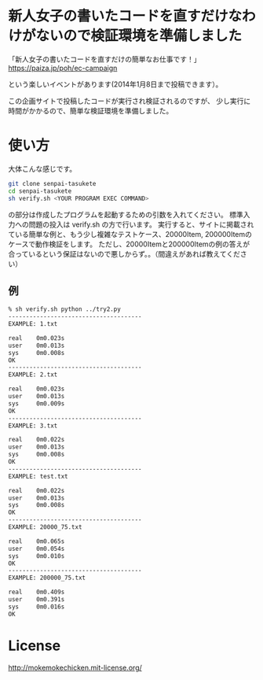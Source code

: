 新人女子の書いたコードを直すだけなわけがないので検証環境を準備しました
=====================================================================

「新人女子の書いたコードを直すだけの簡単なお仕事です！」
https://paiza.jp/poh/ec-campaign

という楽しいイベントがあります(2014年1月8日まで投稿できます）。

この企画サイトで投稿したコードが実行され検証されるのですが、
少し実行に時間がかかるので、簡単な検証環境を準備しました。

使い方
======

大体こんな感じです。

```sh
git clone senpai-tasukete
cd senpai-tasukete
sh verify.sh <YOUR PROGRAM EXEC COMMAND>
```

<YOUR PROGRAM EXEC COMMAND> の部分は作成したプログラムを起動するための引数を入れてください。
標準入力への問題の投入は verify.sh の方で行います。
実行すると、サイトに掲載されている簡単な例と、もう少し複雑なテストケース、20000Item, 200000Itemのケースで動作検証をします。
ただし、20000Itemと200000Itemの例の答えが合っているという保証はないので悪しからず。。（間違えがあれば教えてください）

例
-----

```sh
% sh verify.sh python ../try2.py
--------------------------------------
EXAMPLE: 1.txt

real    0m0.023s
user    0m0.013s
sys     0m0.008s
OK
--------------------------------------
EXAMPLE: 2.txt

real    0m0.023s
user    0m0.013s
sys     0m0.009s
OK
--------------------------------------
EXAMPLE: 3.txt

real    0m0.022s
user    0m0.013s
sys     0m0.008s
OK
--------------------------------------
EXAMPLE: test.txt

real    0m0.022s
user    0m0.013s
sys     0m0.008s
OK
--------------------------------------
EXAMPLE: 20000_75.txt

real    0m0.065s
user    0m0.054s
sys     0m0.010s
OK
--------------------------------------
EXAMPLE: 200000_75.txt

real    0m0.409s
user    0m0.391s
sys     0m0.016s
OK
```

License
=======

http://mokemokechicken.mit-license.org/

